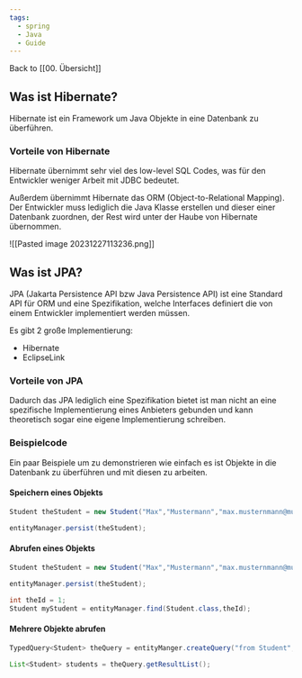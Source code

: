 ```yaml
---
tags:
  - spring
  - Java
  - Guide
---
```

Back to [[00. Übersicht]]

## Was ist Hibernate?

Hibernate ist ein Framework um Java Objekte in eine Datenbank zu überführen.
### Vorteile von Hibernate

Hibernate übernimmt sehr viel des low-level SQL Codes, was für den Entwickler weniger Arbeit mit JDBC bedeutet.

Außerdem übernimmt Hibernate das ORM (Object-to-Relational Mapping).
Der Entwickler muss lediglich die Java Klasse erstellen und dieser einer Datenbank zuordnen, der Rest wird unter der Haube von Hibernate übernommen.

![[Pasted image 20231227113236.png]]

## Was ist JPA?

JPA (Jakarta Persistence API bzw Java Persistence API) ist eine Standard API für ORM und eine Spezifikation, welche Interfaces definiert die von einem Entwickler implementiert werden müssen.

Es gibt 2 große Implementierung:
- Hibernate 
- EclipseLink
### Vorteile von JPA

Dadurch das JPA lediglich eine Spezifikation bietet ist man nicht an eine spezifische Implementierung eines Anbieters gebunden und kann theoretisch sogar eine eigene Implementierung schreiben. 

### Beispielcode

Ein paar Beispiele um zu demonstrieren wie einfach es ist Objekte in die Datenbank zu überführen und mit diesen zu arbeiten.

#### Speichern eines Objekts

```java
Student theStudent = new Student("Max","Mustermann","max.musternmann@mustermail.de");

entityManager.persist(theStudent);
```

#### Abrufen eines Objekts

```java
Student theStudent = new Student("Max","Mustermann","max.musternmann@mustermail.de");

entityManager.persist(theStudent);

int theId = 1;
Student myStudent = entityManager.find(Student.class,theId);
```

#### Mehrere Objekte abrufen

```java
TypedQuery<Student> theQuery = entityManger.createQuery("from Student",Student.class);

List<Student> students = theQuery.getResultList();
```